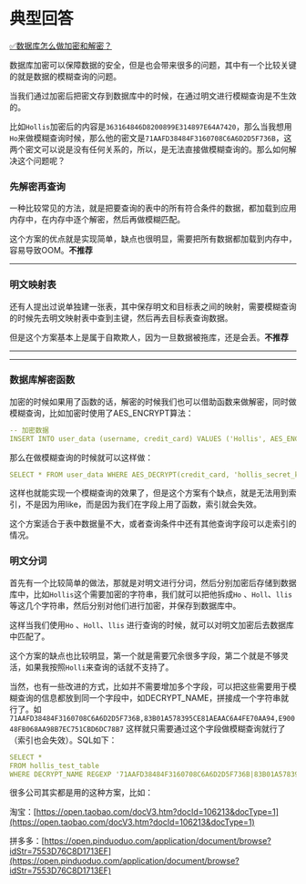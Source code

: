 # 典型回答


[✅数据库怎么做加密和解密？](https://www.yuque.com/hollis666/qyhor6/xg32pfnstsrh9pdp)



数据库加密可以保障数据的安全，但是也会带来很多的问题，其中有一个比较关键的就是数据的模糊查询的问题。



当我们通过加密后把密文存到数据库中的时候，在通过明文进行模糊查询是不生效的。



比如`Hollis`加密后的内容是`363164846D8200899E314897E64A7420`，那么当我想用`Ho`来做模糊查询时候，那么他的密文是`71AAFD38484F3160708C6A6D2D5F736B`，这两个密文可以说是没有任何关系的，所以，是无法直接做模糊查询的。那么如何解决这个问题呢？



### 先解密再查询


一种比较常见的方法，就是把要查询的表中的所有符合条件的数据，都加载到应用内存中，在内存中逐个解密，然后再做模糊匹配。



这个方案的优点就是实现简单，缺点也很明显，需要把所有数据都加载到内存中，容易导致OOM。**不推荐**

****

### 明文映射表


还有人提出过说单独建一张表，其中保存明文和目标表之间的映射，需要模糊查询的时候先去明文映射表中查到主键，然后再去目标表查询数据。



但是这个方案基本上是属于自欺欺人，因为一旦数据被拖库，还是会丢。**不推荐**

****

****

### 数据库解密函数


加密的时候如果用了函数的话，解密的时候我们也可以借助函数来做解密，同时做模糊查询，比如加密时使用了AES_ENCRYPT算法：



```yaml
-- 加密数据
INSERT INTO user_data (username, credit_card) VALUES ('Hollis', AES_ENCRYPT('1234-5678-9012-3456', 'hollis_secret_key'));
```





那么在做模糊查询的时候就可以这样做：



```yaml
SELECT * FROM user_data WHERE AES_DECRYPT(credit_card, 'hollis_secret_key') like 'Hol%';
```



这样也就能实现一个模糊查询的效果了，但是这个方案有个缺点，就是无法用到索引，不是因为用like，而是因为我们在字段上用了函数，索引就会失效。



这个方案适合于表中数据量不大，或者查询条件中还有其他查询字段可以走索引的情况。



### 明文分词


首先有一个比较简单的做法，那就是对明文进行分词，然后分别加密后存储到数据库中，比如`Hollis`这个需要加密的字符串，我们就可以把他拆成`Ho` 、`Holl`、`llis`等这几个字符串，然后分别对他们进行加密，并保存到数据库中。



这样当我们使用`Ho` 、`Holl`、`llis` 进行查询的时候，就可以对明文加密后去数据库中匹配了。



这个方案的缺点也比较明显，第一个就是需要冗余很多字段，第二个就是不够灵活，如果我按照`Holli`来查询的话就不支持了。



当然，也有一些改进的方式，比如并不需要增加多个字段，可以把这些需要用于模糊查询的信息都放到同一个字段中，如DECRYPT_NAME，拼接成一个字符串就行了。如`71AAFD38484F3160708C6A6D2D5F736B,83B01A578395CE81AEAAC6A4FE70AA94,E90048FB068AA98B7EC751CBD6DC78B7` 这样就只需要通过这个字段做模糊查询就行了（索引也会失效）。SQL如下：



```yaml
SELECT *
FROM hollis_test_table
WHERE DECRYPT_NAME REGEXP '71AAFD38484F3160708C6A6D2D5F736B|83B01A578395CE81AEAAC6A4FE70AA94|E90048FB068AA98B7EC751CBD6DC78B7';
```





很多公司其实都是用的这种方案，比如：



淘宝：[https://open.taobao.com/docV3.htm?docId=106213&docType=1](https://open.taobao.com/docV3.htm?docId=106213&docType=1)



拼多多：[https://open.pinduoduo.com/application/document/browse?idStr=7553D76C8D1713EF](https://open.pinduoduo.com/application/document/browse?idStr=7553D76C8D1713EF)

